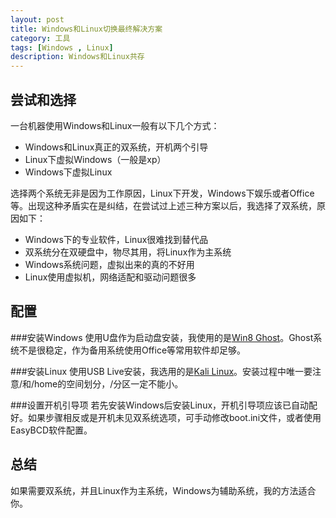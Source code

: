 ```yaml
---
layout: post
title: Windows和Linux切换最终解决方案
category: 工具
tags: [Windows , Linux]
description: Windows和Linux共存
---
```


## 尝试和选择

一台机器使用Windows和Linux一般有以下几个方式：

- Windows和Linux真正的双系统，开机两个引导
- Linux下虚拟Windows（一般是xp）
- Windows下虚拟Linux

选择两个系统无非是因为工作原因，Linux下开发，Windows下娱乐或者Office等。出现这种矛盾实在是纠结，在尝试过上述三种方案以后，我选择了双系统，原因如下：

- Windows下的专业软件，Linux很难找到替代品
- 双系统分在双硬盘中，物尽其用，将Linux作为主系统
- Windows系统问题，虚拟出来的真的不好用
- Linux使用虚拟机，网络适配和驱动问题很多

## 配置

###安装Windows
使用U盘作为启动盘安装，我使用的是[Win8 Ghost][2]。Ghost系统不是很稳定，作为备用系统使用Office等常用软件却足够。

###安装Linux
使用USB Live安装，我选用的是[Kali Linux][1]。安装过程中唯一要注意/和/home的空间划分，/分区一定不能小。

###设置开机引导项
若先安装Windows后安装Linux，开机引导项应该已自动配好。如果步骤相反或是开机未见双系统选项，可手动修改boot.ini文件，或者使用EasyBCD软件配置。

## 总结

如果需要双系统，并且Linux作为主系统，Windows为辅助系统，我的方法适合你。

[1]: http://www.kali.org/
[2]: http://www.xitongcheng.com/win8/
